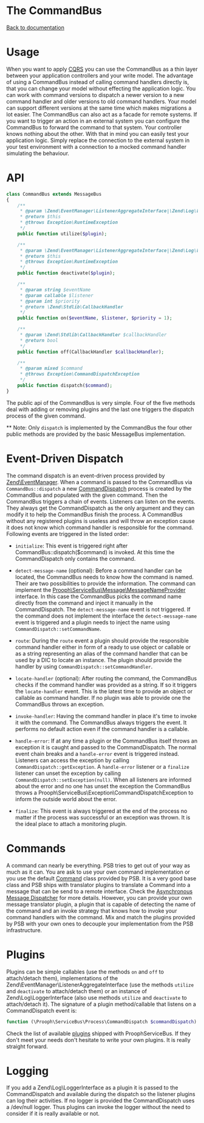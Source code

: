 The CommandBus
==============

[Back to documentation](../README.md#documentation)

# Usage

When you want to apply [CQRS](http://cqrs.files.wordpress.com/2010/11/cqrs_documents.pdf) you can use
the CommandBus as a thin layer between your application controllers and your write model.
The advantage of using a CommandBus instead of calling command handlers directly is, that you can change your model without effecting
the application logic. You can work with command versions to dispatch a newer version to a new command handler and older
versions to old command handlers. Your model can support different versions at the same time which makes migrations a lot easier.
The CommandBus can also act as a facade for remote systems. If you want to
trigger an action in an external system you can configure the CommandBus to forward the command to that system. Your controller knows
nothing about the other. With that in mind you can easily test your application logic. Simply replace the connection to the
external system in your test environment with a connection to a mocked command handler simulating the behaviour.

# API

```php
class CommandBus extends MessageBus
{
    /**
     * @param \Zend\EventManager\ListenerAggregateInterface|\Zend\Log\LoggerInterface $plugin
     * @return $this
     * @throws Exception\RuntimeException
     */
    public function utilize($plugin);

    /**
     * @param \Zend\EventManager\ListenerAggregateInterface|\Zend\Log\LoggerInterface $plugin
     * @return $this
     * @throws Exception\RuntimeException
     */
    public function deactivate($plugin);

    /**
     * @param string $eventName
     * @param callable $listener
     * @param int $priority
     * @return \Zend\Stdlib\CallbackHandler
     */
    public function on($eventName, $listener, $priority = 1);

    /**
     * @param \Zend\Stdlib\CallbackHandler $callbackHandler
     * @return bool
     */
    public function off(CallbackHandler $callbackHandler);

    /**
     * @param mixed $command
     * @throws Exception\CommandDispatchException
     */
    public function dispatch($command);
}
```

The public api of the CommandBus is very simple. Four of the five methods deal with adding or removing plugins and the last
one triggers the dispatch process of the given command.

** Note: Only `dispatch` is implemented by the CommandBus the four other public methods are provided by the basic MessageBus implementation.

# Event-Driven Dispatch

The command dispatch is an event-driven process provided by [Zend\EventManager](http://framework.zend.com/manual/2.0/en/modules/zend.event-manager.event-manager.html).
When a command is passed to the CommandBus via `CommandBus::dispatch` a new [CommandDispatch](../src/Prooph/ServiceBus/Process/CommandDispatch.php) process is created by the CommandBus and populated with the given command.
Then the CommandBus triggers a chain of events. Listeners can listen on the events. They always get the CommandDispatch as the only argument and they can
modify it to help the CommandBus finish the process. A CommandBus without any registered plugins is useless and will throw an exception cause
it does not know which command handler is responsible for the command.
Following events are triggered in the listed order:

- `initialize`: This event is triggered right after CommandBus::dispatch($command) is invoked. At this time the CommandDispatch only contains the command.

- `detect-message-name` (optional): Before a command handler can be located, the CommandBus needs to know how the command is named. Their are two
possibilities to provide the information. The command can implement the [Prooph\ServiceBus\Message\MessageNameProvider](../src/Prooph/ServiceBus/Message/MessageNameProvider.php) interface.
In this case the CommandBus picks the command name directly from the command and inject it manually in the CommandDispatch. The `detect-message-name` event is not triggered. If the command
does not implement the interface the `detect-message-name` event is triggered and a plugin needs to inject the name using `CommandDispatch::setCommandName`.

- `route`: During the `route` event a plugin should provide the responsible command handler either in form of a ready to use object or callable or as a string
representing an alias of the command handler that can be used by a DIC to locate an instance. The plugin should provide the handler by using
`CommandDispatch::setCommandHandler`.

- `locate-handler` (optional): After routing the command, the CommandBus checks if the command handler was provided as a string. If so it triggers the
`locate-handler` event. This is the latest time to provide an object or callable as command handler. If no plugin was able to provide one the CommandBus throws an exception.

- `invoke-handler`: Having the command handler in place it's time to invoke it with the command. The CommandBus always triggers the event. It performs no default action even if the
command handler is a callable.

- `handle-error`: If at any time a plugin or the CommandBus itself throws an exception it is caught and passed to the CommandDispatch. The normal event chain breaks and a
`handle-error` event is triggered instead. Listeners can access the exception by calling `CommandDispatch::getException`.
A `handle-error` listener or a `finalize` listener can unset the exception by calling `CommandDispatch::setException(null)`.
When all listeners are informed about the error and no one has unset the exception the CommandBus throws a Prooph\ServiceBus\Exception\CommandDispatchException to inform the outside world about the error.

- `finalize`: This event is always triggered at the end of the process no matter if the process was successful or an exception was thrown. It is the ideal place to
attach a monitoring plugin.

# Commands

A command can nearly be everything. PSB tries to get out of your way as much as it can. You are ask to use your own command implementation or you use the
default [Command](../src/Prooph/ServiceBus/Command.php) class provided by PSB. It is a very good base class and PSB ships with translator plugins to translate a Command into a message
that can be send to a remote interface. Check the [Asynchronous Message Dispatcher](message_dispatcher.md) for more details. However, you can provide
your own message translator plugin, a plugin that is capable of detecting the name of the command and an invoke strategy that knows how to invoke
your command handlers with the command. Mix and match the plugins provided by PSB with your own ones to decouple your implementation from the PSB infrastructure.

# Plugins

Plugins can be simple callables (use the methods `on` and `off` to attach/detach them), implementations of the
Zend\EventManager\ListenerAggregateInterface (use the methods `utilize` and `deactivate` to attach/detach them) or an instance of
Zend\Log\LoggerInterface (also use methods `utilize` and `deactivate` to attach/detach it).
The signature of a plugin method/callable that listens on a CommandDispatch event is:

```php
function (\Prooph\ServiceBus\Process\CommandDispatch $commandDispatch) {};
```

Check the list of available [plugins](plugins.md) shipped with ProophServiceBus. If they don't meet your needs don't hesitate to write your
own plugins. It is really straight forward.

# Logging

If you add a Zend\Log\LoggerInterface as a plugin it is passed to the CommandDispatch and available during the dispatch so the
listener plugins can log their activities. If no logger is provided the CommandDispatch uses a /dev/null logger. Thus plugins can
invoke the logger without the need to consider if it is really available or not.





